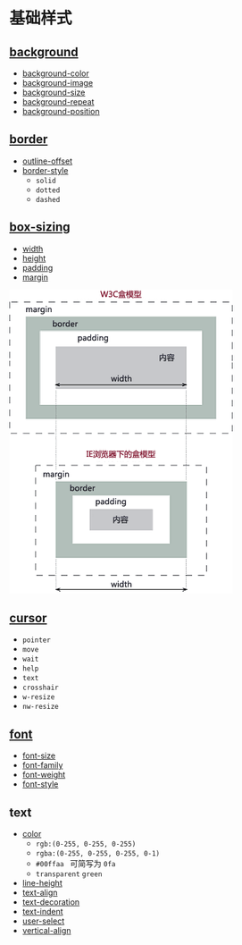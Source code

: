 # 基础样式
## [background](https://developer.mozilla.org/zh-CN/docs/Web/CSS/background)

- [background-color](https://developer.mozilla.org/zh-CN/docs/Web/CSS/background-color)
- [background-image](https://developer.mozilla.org/zh-CN/docs/Web/CSS/background-image)
- [background-size](https://developer.mozilla.org/zh-CN/docs/Web/CSS/background-size)
- [background-repeat](https://developer.mozilla.org/zh-CN/docs/Web/CSS/background-repeat) <Badge text="required" vertical="middle" type="warning" />
- [background-position](https://developer.mozilla.org/zh-CN/docs/Web/CSS/background-position)

## [border](https://developer.mozilla.org/zh-CN/docs/Web/CSS/border)

- [outline-offset](https://developer.mozilla.org/zh-CN/docs/Web/CSS/outline-offset)
- [border-style](https://developer.mozilla.org/zh-CN/docs/Web/CSS/border-style)
  - ```solid```
  - ```dotted```
  - ```dashed```

## [box-sizing](https://developer.mozilla.org/zh-CN/docs/Learn/CSS/Building_blocks/The_box_model)

- [width](https://developer.mozilla.org/zh-CN/docs/Web/CSS/width)
- [height](https://developer.mozilla.org/zh-CN/docs/Web/CSS/height)
- [padding](https://developer.mozilla.org/zh-CN/docs/Web/CSS/padding)
- [margin](https://developer.mozilla.org/zh-CN/docs/Web/CSS/margin)

![两种盒模型](../../../assets/images/t.png)

## [cursor](https://developer.mozilla.org/zh-CN/docs/Web/CSS/cursor)

- ```pointer```
- ```move```
- ```wait```
- ```help```
- ```text```
- ```crosshair```
- ```w-resize```
- ```nw-resize```


## [font](https://developer.mozilla.org/zh-CN/docs/Web/CSS/font)

- [font-size](https://developer.mozilla.org/zh-CN/docs/Web/CSS/font-size)
- [font-family](https://developer.mozilla.org/zh-CN/docs/Web/CSS/font-family)
- [font-weight](https://developer.mozilla.org/zh-CN/docs/Web/CSS/font-weight)
- [font-style](https://developer.mozilla.org/zh-CN/docs/Web/CSS/font-style)

## text

- [color](https://developer.mozilla.org/zh-CN/docs/Web/CSS/color)
  - ```rgb:(0-255, 0-255, 0-255)```
  - ```rgba:(0-255, 0-255, 0-255, 0-1) ```
  - ```#00ffaa ``` 可简写为 ```0fa```
  - ```transparent``` ```green```
- [line-height](https://developer.mozilla.org/zh-CN/docs/Web/CSS/line-height)
- [text-align](https://developer.mozilla.org/zh-CN/docs/Web/CSS/text-align)
- [text-decoration](https://developer.mozilla.org/zh-CN/docs/Web/CSS/text-decoration)
- [text-indent](https://developer.mozilla.org/zh-CN/docs/Web/CSS/text-indent)
- [user-select](https://developer.mozilla.org/zh-CN/docs/Web/CSS/user-select) <Badge text="CSS3" />
- [vertical-align](https://developer.mozilla.org/zh-CN/docs/Web/CSS/vertical-align)
